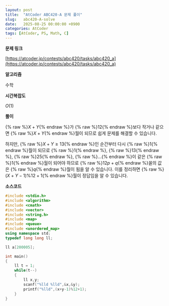 ```yaml
---
layout: post
title:  "AtCoder ABC420-A 문제 풀이"
slug:   abc420-A-solve
date:   2025-08-25 00:00:00 +0900
categories: AtCoder
tags: [AtCoder, PS, Math, C]
---
```


**문제 링크**

[https://atcoder.jp/contests/abc420/tasks/abc420_a](https://atcoder.jp/contests/abc420/tasks/abc420_a)


**알고리즘**

수학


**시간복잡도**

$O(1)$


**풀이**

{% raw %}$X + Y${% endraw %}가 {% raw %}$12${% endraw %}보다 작거나 같으면 {% raw %}$X + Y${% endraw %}월이 되므로 쉽게 문제를 해결할
수 있습니다.

<!--more-->

하지만, {% raw %}$X + Y \geq 13${% endraw %}인 순간부터 다시 {% raw %}$1${% endraw %}월이 되므로 {% raw %}$1${% endraw %}, {% raw %}$13${% endraw %}, {% raw %}$25${% endraw %},
{% raw %}$\dots${% endraw %}이 같은 {% raw %}$1${% endraw %}월이 되어야 하므로 {% raw %}$12p + q${% endraw %}꼴의 값은 {% raw %}$q${% endraw %}월이 됨을 알 수
있습니다. 이를 정리하면 {% raw %}$(X + Y - 1) \% 12 + 1${% endraw %}월이 정답임을 알 수
있습니다.


**소스코드**

```cpp
#include <stdio.h>
#include <algorithm>
#include <cmath>
#include <vector>
#include <string.h>
#include <map>
#include <queue>
#include <unordered_map>
using namespace std;
typedef long long ll;

ll a[200005];

int main()
{
    ll t = 1;
    while(t--)
    {
        ll x,y;
        scanf("%lld %lld",&x,&y);
        printf("%lld",(x+y-1)%12+1);
    }
}
```
